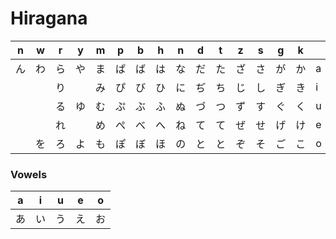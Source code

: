 # Hiragana


| n  | w  | r  | y | m | p | b | h | n | d | t | z | s | g | k |   |
|----|----|----|---|---|---|---|---|---|---|---|---|---|---|---|---| 
| ん  | わ  | ら  | や | ま | ぱ | ば | は | な | だ | た | ざ | さ | が | か | a |
|    |    | り  |   | み | ぴ | び | ひ | に | ぢ | ち | じ | し | ぎ | き | i |
|    |    | る  | ゆ | む | ぷ | ぶ | ふ | ぬ | づ | つ | ず | す | ぐ | く | u |
|    |    | れ  |   | め | ぺ | べ | へ | ね | て | て | ぜ | せ | げ | け | e |
|    | を  | ろ  | よ | も | ぽ | ぼ | ほ | の | と | と | ぞ | そ | ご | こ | o |


### Vowels

| a | i | u | e | o |
|---|---|---|---|---|
| あ | い | う | え | お |
